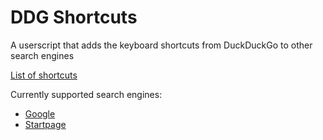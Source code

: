 # DDG Shortcuts

A userscript that adds the keyboard shortcuts from DuckDuckGo to other search engines

[List of shortcuts](https://help.duckduckgo.com/duckduckgo-help-pages/features/keyboard-shortcuts/)

Currently supported search engines:
* [Google](https://google.com)
* [Startpage](https://startpage.com)
